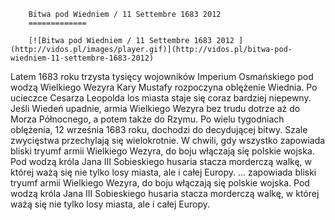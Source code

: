 
        Bitwa pod Wiedniem / 11 Settembre 1683 2012 
        =============
        
        [![Bitwa pod Wiedniem / 11 Settembre 1683 2012 ](http://vidos.pl/images/player.gif)](http://vidos.pl/bitwa-pod-wiedniem-11-settembre-1683-2012)
        
        
 Latem 1683 roku trzysta tysięcy wojowników Imperium Osmańskiego pod wodzą Wielkiego Wezyra Kary Mustafy rozpoczyna oblężenie Wiednia. Po ucieczce Cesarza Leopolda los miasta staje się coraz bardziej niepewny. Jeśli Wiedeń upadnie, armia Wielkiego Wezyra bez trudu dotrze aż do Morza Północnego, a potem także do Rzymu. Po wielu tygodniach oblężenia, 12 września 1683 roku, dochodzi do decydującej bitwy. Szale zwycięstwa przechylają się wielokrotnie. W chwili, gdy wszystko zapowiada bliski tryumf armii Wielkiego Wezyra, do boju włączają się polskie wojska. Pod wodzą króla Jana III Sobieskiego husaria stacza morderczą walkę, w której ważą się nie tylko losy miasta, ale i całej Europy.  ... zapowiada bliski tryumf armii Wielkiego Wezyra, do boju włączają się polskie wojska. Pod wodzą króla Jana III Sobieskiego husaria stacza morderczą walkę, w której ważą się nie tylko losy miasta, ale i całej Europy.
    